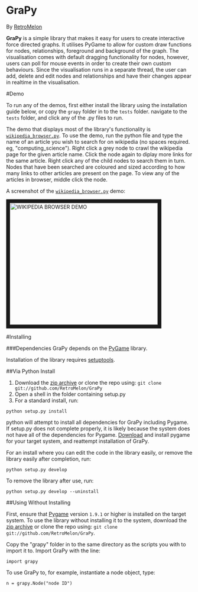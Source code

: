 GraPy
====================
By [RetroMelon](https://github.com/RetroMelon)

**GraPy** is a simple library that makes it easy for users to create interactive force directed graphs.
It utilises PyGame to allow for custom draw functions for nodes, relationships, foreground and background of the graph. The visualisation comes with default dragging functionality for nodes, however, users can poll for mouse events in order to create their own custom behaviours. Since the visualisation runs in a separate thread, the user can add, delete and edit nodes and relationships and have their changes appear in realtime in the visualisation.

#Demo

To run any of the demos, first either install the library using the installation guide below, or copy the ```grapy``` folder in to the ```tests``` folder. navigate to the ```tests``` folder, and click any of the .py files to run.

The demo that displays most of the library's functionality is [```wikipedia_browser.py```](https://github.com/RetroMelon/GraPy/blob/master/tests/wikipedia_browser.py). To use the demo, run the python file and type the name of an article you wish to search for on wikipedia (no spaces required. eg, "computing_science"). Right click a grey node to crawl the wikipedia page for the given article name. Click the node again to diplay more links for the same article. Right click any of the child nodes to search them in turn. Nodes that have been searched are coloured and sized according to how many links to other articles are present on the page. To view any of the articles in browser, middle click the node.

A screenshot of the [```wikipedia_browser.py```](https://github.com/RetroMelon/GraPy/blob/master/tests/wikipedia_browser.py) demo:

<img src="https://github.com/RetroMelon/GraPy/blob/master/docs/Wikipedia%20Browser.png?raw=true" 
alt="WIKIPEDIA BROWSER DEMO" width="400" height="329" border="10" />


#Installing

###Dependencies
GraPy depends on the [PyGame](http://pygame.org/wiki/about) library. 

Installation of the library requires [setuptools](https://pypi.python.org/pypi/setuptools).

##Via Python Install

1. Download the [zip archive](https://github.com/RetroMelon/GraPy/archive/master.zip) or clone the repo using: ```git clone git://github.com/RetroMelon/GraPy```
2. Open a shell in the folder containing setup.py
3. For a standard install, run:

```python setup.py install```

python will attempt to install all dependencies for GraPy including Pygame. If setup.py does not complete properly, it is likely because the system does not have all of the dependencies for Pygame. [Download](http://www.pygame.org/download.shtml) and install pygame for your target system, and reattempt installation of GraPy.

For an install where you can edit the code in the library easily, or remove the library easily after completion, run:

```python setup.py develop```

To remove the library after use, run:

```python setup.py develop --uninstall```

##Using Without Installing

First, ensure that [Pygame](http://pygame.org/wiki/about) version ```1.9.1``` or higher is installed on the target system. To use the library without installing it to the system, download the [zip archive](https://github.com/RetroMelon/GraPy/archive/master.zip) or clone the repo using: ```git clone git://github.com/RetroMelon/GraPy```.

Copy the "grapy" folder in to the same directory as the scripts you with to import it to. Import GraPy with the line:

```import grapy```

To use GraPy to, for example, instantiate a node object, type:

```n = grapy.Node("node ID")```

